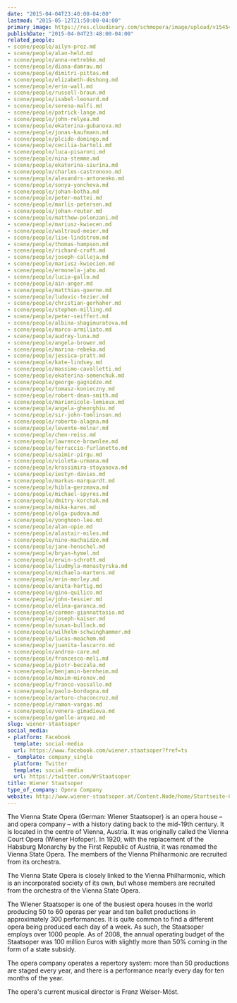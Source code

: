 ```yaml
---
date: "2015-04-04T23:48:00-04:00"
lastmod: "2015-05-12T21:50:00-04:00"
primary_image: https://res.cloudinary.com/schmopera/image/upload/v1545409169/media/webhook-uploads/1428205693245/g_staatsoper_w.jpg.jpg
publishDate: "2015-04-04T23:48:00-04:00"
related_people:
- scene/people/ailyn-prez.md
- scene/people/alan-held.md
- scene/people/anna-netrebko.md
- scene/people/diana-damrau.md
- scene/people/dimitri-pittas.md
- scene/people/elizabeth-deshong.md
- scene/people/erin-wall.md
- scene/people/russell-braun.md
- scene/people/isabel-leonard.md
- scene/people/serena-malfi.md
- scene/people/patrick-lange.md
- scene/people/john-relyea.md
- scene/people/ekaterina-gubanova.md
- scene/people/jonas-kaufmann.md
- scene/people/plcido-domingo.md
- scene/people/cecilia-bartoli.md
- scene/people/luca-pisaroni.md
- scene/people/nina-stemme.md
- scene/people/ekaterina-siurina.md
- scene/people/charles-castronovo.md
- scene/people/alexandrs-antonenko.md
- scene/people/sonya-yoncheva.md
- scene/people/johan-botha.md
- scene/people/peter-mattei.md
- scene/people/marlis-petersen.md
- scene/people/johan-reuter.md
- scene/people/matthew-polenzani.md
- scene/people/mariusz-kwiecen.md
- scene/people/waltraud-meier.md
- scene/people/lise-lindstrom.md
- scene/people/thomas-hampson.md
- scene/people/richard-croft.md
- scene/people/joseph-calleja.md
- scene/people/mariusz-kwiecien.md
- scene/people/ermonela-jaho.md
- scene/people/lucio-gallo.md
- scene/people/ain-anger.md
- scene/people/matthias-goerne.md
- scene/people/ludovic-tezier.md
- scene/people/christian-gerhaher.md
- scene/people/stephen-milling.md
- scene/people/peter-seiffert.md
- scene/people/albina-shagimuratova.md
- scene/people/marco-armiliato.md
- scene/people/audrey-luna.md
- scene/people/angela-brower.md
- scene/people/marina-rebeka.md
- scene/people/jessica-pratt.md
- scene/people/kate-lindsey.md
- scene/people/massimo-cavalletti.md
- scene/people/ekaterina-semenchuk.md
- scene/people/george-gagnidze.md
- scene/people/tomasz-konieczny.md
- scene/people/robert-dean-smith.md
- scene/people/marienicole-lemieux.md
- scene/people/angela-gheorghiu.md
- scene/people/sir-john-tomlinson.md
- scene/people/roberto-alagna.md
- scene/people/levente-molnar.md
- scene/people/chen-reiss.md
- scene/people/lawrence-brownlee.md
- scene/people/ferruccio-furlanetto.md
- scene/people/saimir-pirgu.md
- scene/people/violeta-urmana.md
- scene/people/krassimira-stoyanova.md
- scene/people/iestyn-davies.md
- scene/people/markus-marquardt.md
- scene/people/hibla-gerzmava.md
- scene/people/michael-spyres.md
- scene/people/dmitry-korchak.md
- scene/people/mika-kares.md
- scene/people/olga-pudova.md
- scene/people/yonghoon-lee.md
- scene/people/alan-opie.md
- scene/people/alastair-miles.md
- scene/people/nino-machaidze.md
- scene/people/jane-henschel.md
- scene/people/bryan-hymel.md
- scene/people/erwin-schrott.md
- scene/people/liudmyla-monastyrska.md
- scene/people/michaela-martens.md
- scene/people/erin-morley.md
- scene/people/anita-hartig.md
- scene/people/gino-quilico.md
- scene/people/john-tessier.md
- scene/people/elina-garanca.md
- scene/people/carmen-giannattasio.md
- scene/people/joseph-kaiser.md
- scene/people/susan-bullock.md
- scene/people/wilhelm-schwinghammer.md
- scene/people/lucas-meachem.md
- scene/people/juanita-lascarro.md
- scene/people/andrea-care.md
- scene/people/francesco-meli.md
- scene/people/piotr-beczala.md
- scene/people/benjamin-bernheim.md
- scene/people/maxim-mironov.md
- scene/people/franco-vassallo.md
- scene/people/paolo-bordogna.md
- scene/people/arturo-chaconcruz.md
- scene/people/ramon-vargas.md
- scene/people/venera-gimadieva.md
- scene/people/gaelle-arquez.md
slug: wiener-staatsoper
social_media:
- platform: Facebook
  template: social-media
  url: https://www.facebook.com/wiener.staatsoper?fref=ts
- _template: company_single
  platform: Twitter
  template: social-media
  url: https://twitter.com/WrStaatsoper
title: Wiener Staatsoper
type_of_company: Opera Company
website: http://www.wiener-staatsoper.at/Content.Node/home/Startseite-Content.en.php
---
```


The Vienna State Opera (German: Wiener Staatsoper) is an opera house – and opera company – with a history dating back to the mid-19th century. It is located in the centre of Vienna, Austria. It was originally called the Vienna Court Opera (Wiener Hofoper). In 1920, with the replacement of the Habsburg Monarchy by the First Republic of Austria, it was renamed the Vienna State Opera. The members of the Vienna Philharmonic are recruited from its orchestra.

The Vienna State Opera is closely linked to the Vienna Philharmonic, which is an incorporated society of its own, but whose members are recruited from the orchestra of the Vienna State Opera.

The Wiener Staatsoper is one of the busiest opera houses in the world producing 50 to 60 operas per year and ten ballet productions in approximately 300 performances. It is quite common to find a different opera being produced each day of a week. As such, the Staatsoper employs over 1000 people. As of 2008, the annual operating budget of the Staatsoper was 100 million Euros with slightly more than 50% coming in the form of a state subsidy.

The opera company operates a repertory system: more than 50 productions are staged every year, and there is a performance nearly every day for ten months of the year.

The opera's current musical director is Franz Welser-Möst.

